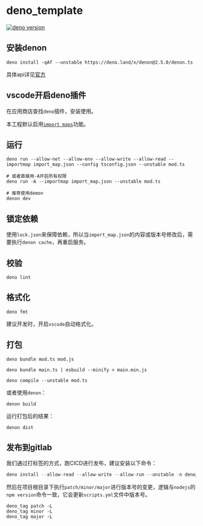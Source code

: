 # deno_template

[![deno version](https://img.shields.io/badge/deno-^1.16.2-green?logo=deno)](https://github.com/denoland/deno)

## 安装denon

```
deno install -qAf --unstable https://deno.land/x/denon@2.5.0/denon.ts
```

具体api详见[官方](https://deno.land/x/denon)

## vscode开启deno插件

在应用商店查找`deno`插件，安装使用。

本工程默认启用[`import maps`](https://deno.land/manual@v1.6.0/linking_to_external_code/import_maps)功能。

## 运行

```
deno run --allow-net --allow-env --allow-write --allow-read --importmap import_map.json --config tsconfig.json --unstable mod.ts

# 或者直接用-A开启所有权限
deno run -A --importmap import_map.json --unstable mod.ts

# 推荐使用demon
denon dev
```

## 锁定依赖

使用`lock.json`来保障依赖，所以当`import_map.json`的内容或版本号修改后，需要执行`denon cache`，再重启服务。

## 校验

```shell
deno lint
```

## 格式化

```shell
deno fmt
```

建议开发时，开启`vscode`自动格式化。

## 打包

```
deno bundle mod.ts mod.js

deno bundle main.ts | esbuild --minify > main.min.js

deno compile --unstable mod.ts
```

或者使用`denon`：

```
denon build
```

运行打包后的结果：

```
denon dist
```

## 发布到gitlab

我们通过打标签的方式，跑CICD进行发布，建议安装以下命令：

```ts
deno install --allow-read --allow-write --allow-run --unstable -n deno_tag -f https://deno.land/x/jw_cli@v0.2.4/cli/tag.ts
```

然后在项目根目录下执行`patch/minor/major`进行版本号的变更，逻辑与`nodejs`的`npm version`命令一致，它会更新`scripts.yml`文件中版本号。

```
deno_tag patch -L
deno_tag minor -L
deno_tag major -L
```
